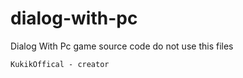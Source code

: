 # dialog-with-pc
Dialog With Pc game source code
  do not use this files
	
	KukikOffical - creator
	
